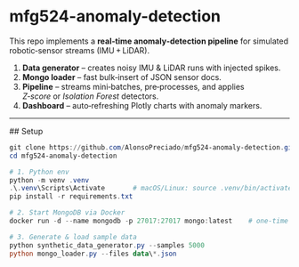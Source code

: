 # mfg524-anomaly-detection

This repo implements a **real‑time anomaly‑detection pipeline** for simulated
robotic‑sensor streams (IMU + LiDAR). 


1. **Data generator** – creates noisy IMU & LiDAR runs with injected spikes.  
2. **Mongo loader** – fast bulk‐insert of JSON sensor docs.  
3. **Pipeline** – streams mini‑batches, pre‑processes, and applies  
   *Z‑score* or *Isolation Forest* detectors.  
4. **Dashboard** – auto‑refreshing Plotly charts with anomaly markers.

---

## Setup 
```powershell
git clone https://github.com/AlonsoPreciado/mfg524-anomaly-detection.git
cd mfg524-anomaly-detection

# 1. Python env
python -m venv .venv
.\.venv\Scripts\Activate       # macOS/Linux: source .venv/bin/activate
pip install -r requirements.txt

# 2. Start MongoDB via Docker
docker run -d --name mongodb -p 27017:27017 mongo:latest    # one‑time

# 3. Generate & load sample data
python synthetic_data_generator.py --samples 5000
python mongo_loader.py --files data\*.json

